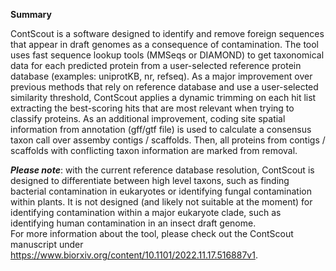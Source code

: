 **Summary**

ContScout is a software designed to identify and remove foreign sequences that appear in draft genomes as a consequence of contamination. The tool uses fast sequence lookup tools (MMSeqs or DIAMOND) to get taxonomical data for each predicted protein from a user-selected reference protein database (examples: uniprotKB, nr, refseq). As a major improvement over previous methods that rely on reference database and use a user-selected similarity threshold, ContScout applies a dynamic trimming on each hit list extracting the best-scoring hits that are most relevant when trying to classify proteins.
As an additional improvement, coding site spatial information from annotation (gff/gtf file) is used to calculate a consensus taxon call over assemby contigs / scaffolds. Then, all proteins from contigs / scaffolds with conflicting taxon information are marked from removal.  
  
__*Please note*__: with the current reference database resolution, ContScout is designed to differentiate between high level taxons, such as finding bacterial contamination in eukaryotes or identifying fungal contamination within plants. It is not designed (and likely not suitable at the moment) for identifying contamination within a major eukaryote clade, such as identifying human contamination in an insect draft genome.  
For more information about the tool, please check out the ContScout manuscript under https://www.biorxiv.org/content/10.1101/2022.11.17.516887v1.  



